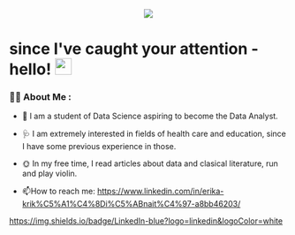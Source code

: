 <div id="header" align="center">
  <img src="https://media.giphy.com/media/JWuBH9rCO2uZuHBFpm/giphy.gif"/>
</div>

<h1 align = "centre">
  since I've caught your attention - hello!
  <img src="https://media.giphy.com/media/hvRJCLFzcasrR4ia7z/giphy.gif" width="30px"/>
</h1>

### :woman_technologist: About Me :
- :telescope: I am a student of Data Science aspiring to become the Data Analyst.
- :stethoscope: I am extremely interested in fields of health care and education, since I have some previous experience in those.
- :sun_with_face: In my free time, I read articles about data and clasical literature, run and play violin.

- :mailbox:How to reach me: https://www.linkedin.com/in/erika-krik%C5%A1%C4%8Di%C5%ABnait%C4%97-a8bb46203/

https://img.shields.io/badge/LinkedIn-blue?logo=linkedin&logoColor=white
